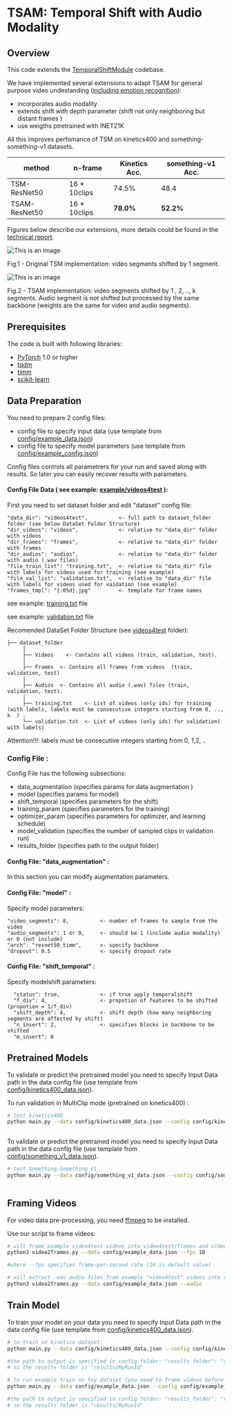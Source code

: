 # TSAM: Temporal Shift with Audio Modality 


## Overview
This code extends the [TemporalShiftModule](https://github.com/mit-han-lab/temporal-shift-module) codebase. 

We have implemented several extensions to adapt TSAM for general purpose video undestanding ([including emotion recognition](Adcumen.pdf)):


- incorporates audio modality
- extends shift with depth parameter (shift not only neighboring but distant frames )
- use weigths ptretrained with INET21K

All this improves perfomance of TSM on kinetics400 and something-something-v1 datasets.

| method          | n-frame      | Kinetics Acc. | something-v1 Acc. |
| --------------- | ------------ | ------------- | ------------- |
| TSM-ResNet50    | 16 * 10clips |     74.5%     |     48.4     |
| TSAM-ResNet50  | 16 * 10clips  | **78.0%**     | **52.2%**     |


Figures below describe our extensions, more details could be found in the [technical report](TSAM.pdf).




![This is an image](figures/tsm.png)

<p align = "left">
Fig.1 - Original TSM implementation: video segments shifted by 1 segment.
</p>




![This is an image](figures/VCAM.png)

<p align = "left">
Fig.2 - TSAM implementation: video segments shifted by 1 , 2, .., k segments. Audio segment is not shifted but processed by the same backbone (weights are the same for video and audio segments).
</p>



## Prerequisites

The code is built with following libraries:

- [PyTorch](https://pytorch.org/) 1.0 or higher
- [tqdm](https://github.com/tqdm/tqdm.git)
- [timm](https://github.com/rwightman/pytorch-image-models)
- [scikit-learn](https://scikit-learn.org/stable/)



## Data Preparation

You need to prepare 2 config files: 

- config file to specify input data (use template from  [config/example_data.json](config/example_data.json))
- config file to specify model parameters (use template from  [config/example_config.json](config/example_config.json))

Config files controls all parametrers for your run and saved along with results. So later you can easily recover results with parameters. 

#### Config File Data ( see example:  [example/videos4test](example/videos4test) ):

First you need to set dataset folder and edit "dataset" config file:

	"data_dir": "videos4test",          <- full path to dataset_folder folder (see below DataSet Folder Structure)
    "dir_videos": "videos",             <- relative to "data_dir" folder with videos
    "dir_frames": "frames",             <- relative to "data_dir" folder with frames
	"dir_audios": "audios",             <- relative to "data_dir" folder with audio (.wav files)
	"file_train_list": "training.txt",  <- relative to "data_dir" file with labels for videos used for training (see example) 
	"file_val_list": "validation.txt",  <- relative to "data_dir" file with labels for videos used for vaidation (see example)
	"frames_tmpl": "{:05d}.jpg"         <- template for frame names

see example:  [training.txt](example/videos4test/training.txt) file

see example:  [validation.txt](example/videos4test/validation.txt) file

Recomended DataSet Folder Structure (see [videos4test](videos4test) folder):
    
    ├── dataset_folder
         │
         ├── Videos    <- Contains all videos (train, validation, test).
         │
         ├── Frames  <- Contains all frames from videos  (train, validation, test)
         │
         ├── Audios  <- Contains all audio (.wav) files (train, validation, test).
         │
         ├── training.txt    <- List of videos (only ids) for training (with labels, labels must be consecutive integers starting from 0, .., k  ) .
         └── validation.txt  <- List of videos (only ids) for validation( with labels)


Attention!!!: labels must be consecutive integers starting from 0, 1,2, .. 

### Config File : 

Config File has the following subsections:

- data_augmentation (specifies params for data augmentation )
- model (specifies params for model)
- shift_temporal (specifies parameters for the shift)
- training_param (specifies parameters for the training)
- optimizer_param (specifies parameters for optimizer, and learning schedule)
- model_validation (specifies the number of sampled clips in validation run)
- results_folder (specifies path to the output folder)




#### Config File: "data_augmentation" :
In this section you can modify augmentation parameters. 

#### Config File: "model" :
Specify model parameters:

    "video_segments": 8,          <- number of frames to sample from the video
    "audio_segments": 1 or 0,     <- should be 1 (include audio modality) or 0 (not include)
    "arch": "resnet50_timm",      <- specify backbone 
	"dropout": 0.5                <- specify dropout rate
 


#### Config File: "shift_temporal" :
Specify modelshift parameters:

      "status": true,             <- if true apply temporalshift
      "f_div": 4,                 <- propotion of features to be shifted (propotion = 1/f_div) 
      "shift_depth": 4,           <- shift depth (how many neighboring segments are affected by shift)
      "n_insert": 2,              <- specifies blocks in backbone to be shifted
      "m_insert": 0
	
 


## Pretrained Models

To validate or predict the pretrained model you need to specify Input Data path in the data config file 
(use template from  [config/kinetics400_data.json](config/kinetics400_data.json)).


To run validation in MultiClip mode (pretrained on kinetics400) :

```bash
# test kinetics400
python main.py --data config/kinetics400_data.json --config config/kinetics400_config.json --validate kinetics400 --device 0,1,2,4
   
```

To validate or predict the pretrained model you need to specify Input Data path in the data config file 
(use template from  [config/something_v1_data.json](config/something_v1_data.json)).
```bash
# test Something-Something V1
python main.py --data config/something_v1_data.json --config config/something_v1_config.json --validate something_v1 --device 0,1,2,4
   
```

## Framing Videos

For video data pre-processing, you need [ffmpeg](https://www.ffmpeg.org/) to be installed.

Use our script to frame videos:

```bash
# will frame example video4test videos into video4test/frames and video4test/audios
python3 video2frames.py --data config/example_data.json --fps 10

#where --fps specifies frame-per-second rate (10 is default value)

# will extract .wav audio files from example "video4test" videos into video4test/audio 
python3 video2frames.py --data config/example_data.json --audio
```

## Train Model

To train  your model on your data you need to specify Input Data path in the data config file 
(use template from  [config/kinetics400_data.json](config/kinetics400_data.json)). 


```bash
# to train on kinetics dataset: 
python main.py --data config/kinetics400_data.json --config config/kinetics400_config.json --device 0,1,2,4 --run_id "MyRunId"

#the path to output is specified in config folder: "results_folder": "results"
# so the results folder is "results/MyRunId"    
```

```bash
# to run example train on toy dataset (you need to frame videos before  (see above "Framing Videos")): 
python main.py --data config/example_data.json --config config/example_config.json --device 0,1,2,4 --run_id "MyRunId"

#the path to output is specified in config folder: "results_folder": "results"
# so the results folder is "results/MyRunId"    
```
